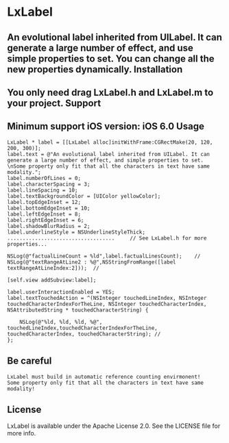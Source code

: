 # LxLabel
An evolutional label inherited from UILabel. It can generate a large number of effect, and use simple properties to set. You can change all the new properties dynamically.
Installation
------------
  You only need drag LxLabel.h and LxLabel.m to your project.
Support
------------
  Minimum support iOS version: iOS 6.0
Usage
----------
    LxLabel * label = [[LxLabel alloc]initWithFrame:CGRectMake(20, 120, 200, 300)];
    label.text = @"An evolutional label inherited from UILabel. It can generate a large number of effect, and simple properties to set. \nSome property only fit that all the characters in text have same modality.";
    label.numberOfLines = 0;
    label.characterSpacing = 3;
    label.lineSpacing = 10;
    label.textBackgroundColor = [UIColor yellowColor];
    label.topEdgeInset = 12;
    label.bottomEdgeInset = 10;
    label.leftEdgeInset = 8;
    label.rightEdgeInset = 6;
    label.shadowBlurRadius = 2;
    label.underlineStyle = NSUnderlineStyleThick;
    ...................................     // See LxLabel.h for more properties...
    
    NSLog(@"factualLineCount = %ld",label.factualLinesCount);    //
    NSLog(@"textRangeAtLine2 : %@",NSStringFromRange([label textRangeAtLineIndex:2]));  //
    
    [self.view addSubview:label];
    
    label.userInteractionEnabled = YES;
    label.textTouchedAction = ^(NSInteger touchedLineIndex, NSInteger touchedCharacterIndexForTheLine, NSInteger touchedCharacterIndex, NSAttributedString * touchedCharacterString) {
        
        NSLog(@"%ld, %ld, %ld, %@", touchedLineIndex,touchedCharacterIndexForTheLine, touchedCharacterIndex, touchedCharacterString); //
    };
Be careful 
-----------
    LxLabel must build in automatic reference counting envirmonent!
    Some property only fit that all the characters in text have same modality!
License
-----------
LxLabel is available under the Apache License 2.0. See the LICENSE file for more info.
